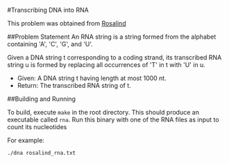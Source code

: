 #Transcribing DNA into RNA

This problem was obtained from [Rosalind](http://rosalind.info/problems/locations/)

##Problem Statement
An RNA string is a string formed from the alphabet containing 'A', 'C', 'G',
and 'U'.

Given a DNA string t corresponding to a coding strand, its transcribed RNA
string u is formed by replacing all occurrences of 'T' in t with 'U' in u.

+ Given: A DNA string t having length at most 1000 nt.
+ Return: The transcribed RNA string of t.

##Building and Running

To build, execute `make` in the root directory. This should produce an
executable called `rna`. Run this binary with one of the RNA files as
input to count its nucleotides

For example:

`./dna rosalind_rna.txt`
